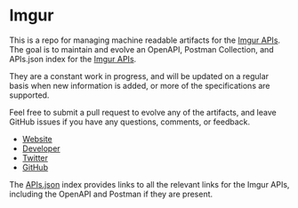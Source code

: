 # ImgurThis is a repo for managing machine readable artifacts for the [Imgur APIs](http://imgur.com/). The goal is to maintain and evolve an OpenAPI, Postman Collection, and APIs.json index for the [Imgur APIs](http://imgur.com/).They are a constant work in progress, and will be updated on a regular basis when new information is added, or more of the specifications are supported.Feel free to submit a pull request to evolve any of the artifacts, and leave GitHub issues if you have any questions, comments, or feedback.- [Website](http://imgur.com/)- [Developer](http://imgur.com/)- [Twitter](https://twitter.com/imgurAPI)- [GitHub](https://github.com/Imgur)The [APIs.json](https://github.com/api-evangelist/imgur/blob/master/apis.json) index provides links to all the relevant links for the Imgur APIs, including the OpenAPI and Postman if they are present.